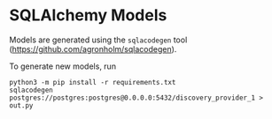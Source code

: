 # SQLAlchemy Models

Models are generated using the `sqlacodegen` tool (https://github.com/agronholm/sqlacodegen).

To generate new models, run

```
python3 -m pip install -r requirements.txt
sqlacodegen postgres://postgres:postgres@0.0.0.0:5432/discovery_provider_1 > out.py
```
